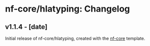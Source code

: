 # nf-core/hlatyping: Changelog

## v1.1.4 - [date]
Initial release of nf-core/hlatyping, created with the [nf-core](http://nf-co.re/) template.
